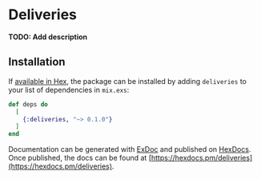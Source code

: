 # Deliveries

**TODO: Add description**

## Installation

If [available in Hex](https://hex.pm/docs/publish), the package can be installed
by adding `deliveries` to your list of dependencies in `mix.exs`:

```elixir
def deps do
  [
    {:deliveries, "~> 0.1.0"}
  ]
end
```

Documentation can be generated with [ExDoc](https://github.com/elixir-lang/ex_doc)
and published on [HexDocs](https://hexdocs.pm). Once published, the docs can
be found at [https://hexdocs.pm/deliveries](https://hexdocs.pm/deliveries).

